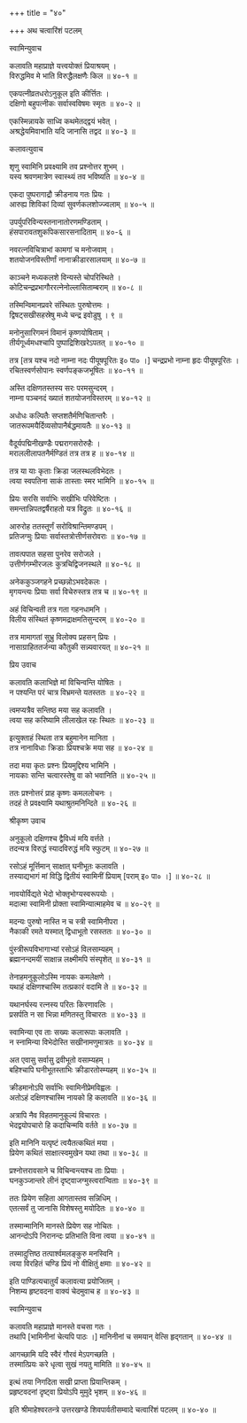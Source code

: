 +++
title = "४०"

+++
अथ चत्वारिंशं पटलम्   
  
  
स्वामिन्युवाच  
  
  
कलावति महाप्राज्ञे यत्त्वयोक्तं प्रियाश्रयम् ।  
विरुद्धमिव मे भाति विरुद्धैलक्षणैः किल ॥ ४०-१ ॥  
  
एकपत्नीव्रतधरोऽनुकूल इति कीर्त्तितः ।  
दक्षिणो बहुपत्नीकः सर्वास्वविषमः स्मृतः ॥ ४०-२ ॥  
  
एकस्मिन्नायके साध्वि कथमेतद्द्वयं भवेत् ।  
अश्रद्धेयमिवाभाति यदि जानासि तद्वद ॥ ४०-३ ॥  
  
  
कलावत्युवाच   
  
  
शृणु स्वामिनि प्रवक्ष्यामि तव प्रश्नोत्तर शुभम् ।  
यस्य श्रवणमात्रेण स्वास्थ्यं तव भविष्यति ॥ ४०-४ ॥  
  
एकदा पुष्परागाद्रौ क्रीडनाय गतः प्रियः ।  
आरुह्य शिविकां दिव्यां सुवर्णकलशोज्ज्वलाम् ॥ ४०-५ ॥  
  
उपर्युपरिविन्यस्तनानातोरणमण्डिताम् ।  
हंसपारावतशुकपिकसारसनादिताम् ॥ ४०-६ ॥  
  
नवरत्नविचित्राभां कामगां च मनोजवाम् ।  
शतयोजनविस्तीर्णां नानाक्रीडारसालयाम् ॥ ४०-७ ॥  
  
काञ्चने मध्यकलशे विन्यस्ते चोपरिस्थिते ।  
कोटिचन्द्रप्रभागौररत्नेनोल्लासिताम्बराम् ॥ ४०-८ ॥  
  
तस्मिन्विमानप्रवरे संस्थितः पुरुषोत्तमः ।  
द्विषट्सखीसहस्रेषु मध्ये चन्द्र इवोडुषु । ९ ॥  
  
मनोनुसारिगमनं विमानं कृष्णयोषिताम् ।  
तीर्यगूर्ध्वमधश्चापि पुष्पाद्रिशिखरेऽपतत् ॥ ४०-१० ॥  
  
तत्र [तत्र यश्च नदो नाम्ना नदः पीयूषपूरितः इ० पा० ।] चन्द्रप्रभो नाम्ना हृदः पीयूषपूरितः ।  
रचितस्वर्णसोपानः स्वर्णपङ्कजभूषितः ॥ ४०-११ ॥  
  
अस्ति दक्षिणतस्तस्य सरः परमसुन्दरम् ।  
नाम्ना पञ्चनदं ख्यातं शतयोजनविस्तरम् ॥ ४०-१२ ॥  
  
अधोधः कल्पितैः सप्तशतैर्मणिचितान्तरैः ।  
जातरूपमयैर्दिव्यसोपानैर्बद्धमायतैः ॥ ४०-१३ ॥  
  
वैदूर्यपद्मिनीखण्डैः पद्मरागसरोरुहैः ।  
मराललीलापतनैर्मण्डितं तत्र तत्र ह ॥ ४०-१४ ॥  
  
तत्र या याः कृताः क्रिडा जलस्थलविभेदतः ।  
त्वया स्वपतिना साकं तास्ताः स्मर भामिनि ॥ ४०-१५ ॥  
  
प्रियः सरसि सर्वाभिः सखीभिः परिवेष्टितः ।  
समन्तान्निपतद्वर्षैराहतो यत्र विद्रुतः ॥ ४०-१६ ॥  
  
आरुरोह ततस्तूर्णं सरोविश्रान्तिमण्डपम् ।  
प्रतिजग्मुः प्रियाः सर्वास्तत्रोत्तीर्णसरोवराः ॥ ४०-१७ ॥  
  
तावत्पपात सहसा पुनरेव सरोजले ।  
उत्तीर्णगम्भीरजलः कुत्रचिद्विजनस्थले ॥ ४०-१८ ॥  
  
अनेककुञ्जगहने प्रच्छन्नोऽभवदेकलः ।  
मृगयन्त्यः प्रियाः सर्वा विचेरुस्तत्र तत्र च ॥ ४०-१९ ॥  
  
अहं विचिन्वती तत्र गता गहनधामनि ।  
विलीय संस्थितं कृष्णमद्राक्षमतिसुन्दरम् ॥ ४०-२० ॥  
  
तत्र मामागतां सुभ्रु विलोक्य प्रहसन् प्रियः ।  
नासाग्राहिततर्जन्या कौतुकी सन्न्यवारयत् ॥ ४०-२१ ॥  
  
  
प्रिय उवाच  
  
  
कलावति कलाभिज्ञे मां विचिन्वन्ति योषितः ।  
न पश्यन्ति परं चात्र विभ्रमन्ते यतस्ततः ॥ ४०-२२ ॥  
  
त्वमप्यत्रैव सन्तिष्ठ मया सह कलावति ।  
त्वया सह करिष्यामि लीलाखेल रहः स्थितः ॥ ४०-२३ ॥  
  
इत्युक्ताहं स्थिता तत्र बहुमानेन मानिता ।  
तत्र नानाविधाः क्रिडाः प्रियश्चक्रे मया सह ॥ ४०-२४ ॥  
  
तदा मया कृतः प्रश्नः प्रियमुद्दिश्य भामिनि ।  
नायकाः सन्ति चत्वारस्तेषु वा को भवानिति ॥ ४०-२५ ॥  
  
ततः प्रश्नोत्तरं प्राह कृष्णः कमललोचनः ।  
तदहं ते प्रवक्ष्यामि यथाश्रुतमनिन्दिते ॥ ४०-२६ ॥  
  
  
श्रीकृष्ण उवाच   
  
  
अनुकूलो दक्षिणश्च द्वैविध्यं मयि वर्त्तते ।  
तदन्यत्र विरुद्धं स्यादविरुद्धं मयि स्फुटम् ॥ ४०-२७ ॥  
  
रसोऽहं मूर्त्तिमान् साक्षात् घनीभूतः कलावति ।  
तस्याद्यभागं मां विद्धि द्वितीयं स्वामिनीं प्रियाम् [पराम् इ० पा० ।] ॥ ४०-२८ ॥  
  
नावयोर्विद्यते भेदो भोक्तृभोग्यस्वरूपयोः ।  
मदात्मा स्वामिनी प्रोक्ता स्वामिन्यात्माहमेव च ॥ ४०-२९ ॥  
  
मदन्यः पुरुषो नास्ति न च स्त्री स्वामिनीपरा ।  
नैकाकी रमते यस्मात् द्विधाभूतो रसस्ततः ॥ ४०-३० ॥  
  
पुंस्त्रीरूपविभागाभ्यां रसोऽहं विलसाम्यहम् ।  
ब्रह्मानन्दमयीं साक्षान्न लक्ष्मीमपि संस्पृशेत् ॥ ४०-३१ ॥  
  
तेनाहमनुकूलोऽस्मि नायकः कमलेक्षणे ।  
यथाहं दक्षिणश्चास्मि तत्प्रकारं वदामि ते ॥ ४०-३२ ॥  
  
यथानर्घस्य रत्नस्य परितः किरणावलिः ।  
प्रसर्पति न सा भिन्ना मणितस्तु विचारतः ॥ ४०-३३ ॥  
  
स्वामिन्या एव ताः सख्यः कलारूपाः कलावति ।  
न स्नामिन्या विभेदोस्ति सखीनामणुमात्रतः ॥ ४०-३४ ॥  
  
अत एवासु सर्वासु द्रवीभूतो वसाम्यहम् ।  
बहिश्चापि घनीभूतस्ताभिः क्रीडारतोस्म्यहम् ॥ ४०-३५ ॥  
  
क्रीडमानोऽपि सर्वाभिः स्वामिनीप्रेमविह्वलः ।  
अतोऽहं दक्षिणश्चास्मि नायको हि कलावति ॥ ४०-३६ ॥  
  
अत्रापि नैव विहतमानुकूल्यं विचारतः ।  
भेदद्वयोपचारो हि कदाचिन्मयि वर्तते ॥ ४०-३७ ॥  
  
इति मानिनि यत्पृष्टं त्वयैतत्कथितं मया ।  
प्रियेण कथितं साक्षात्स्वमुखेन यथा तथा ॥ ४०-३८ ॥  
  
प्रश्नोत्तरावसाने च विचिन्वन्त्यश्च ताः प्रियाः ।  
घनकुञ्जान्तरे लीनं दृष्ट्वाजग्मुस्त्वरान्विताः ॥ ४०-३९ ॥  
  
ततः प्रियेण सहिता आगतास्तव सन्निधिम् ।  
एतत्सर्वं तु जानासि विशेषस्तु मयोदितः ॥ ४०-४० ॥  
  
तस्मान्मानिनि मानस्ते प्रियेण सह नोचितः ।  
आनन्दोऽपि निरानन्दः प्रतिभाति विना त्वया ॥ ४०-४१ ॥  
  
तस्मादुत्तिष्ठ तत्पार्श्वमलङ्कुरु मनस्विनि ।  
त्वया विरहितं चण्डि प्रियं नो वीक्षितुं क्षमाः ॥ ४०-४२ ॥  
  
इति पाण्डित्यचातुर्यं कलावत्या प्रयोजितम् ।  
निशम्य हृष्टवदना वाक्यं चेदमुवाच ह ॥ ४०-४३ ॥  
  
  
स्वामिन्युवाच   
  
  
कलावति महाप्राज्ञे मानस्ते वचसा गतः ।  
तथापि [भामिनीनां चेत्यपि पाठः ।] मानिनीनां च समयान् वेत्सि हृद्गतान् ॥ ४०-४४ ॥  
  
आगच्छामि यदि स्वैरं गौरवं मेऽपगच्छति ।  
तस्मात्प्रियः करे धृत्वा सुखं नयतु मामिति ॥ ४०-४५ ॥  
  
इत्थं तया निगदिता सखी प्राप्ता प्रियान्तिकम् ।  
प्रहृष्टवदनां दृष्ट्वा प्रियोऽपि मुमुदे भृशम् ॥ ४०-४६ ॥  
  
  
इति श्रीमाहेश्वरतन्त्रे उत्तरखण्डे शिवपार्वतीसम्वादे चत्वारिंशं पटलम् ॥ ४०-४० ॥  
  
  
  
  